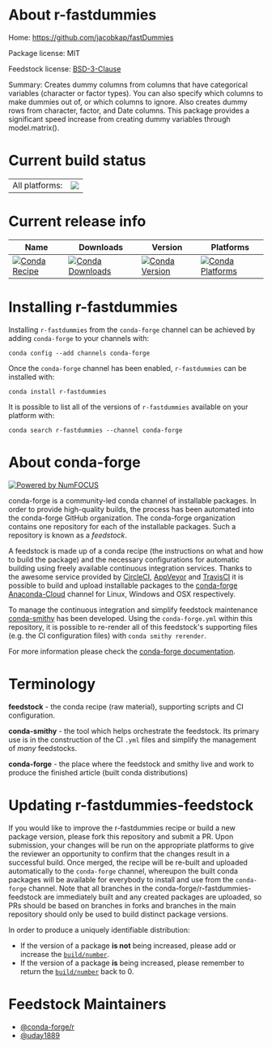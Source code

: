 About r-fastdummies
===================

Home: https://github.com/jacobkap/fastDummies

Package license: MIT

Feedstock license: [BSD-3-Clause](https://github.com/conda-forge/r-fastdummies-feedstock/blob/master/LICENSE.txt)

Summary: Creates dummy columns from columns that have categorical variables (character or factor types). You can also specify which columns to make dummies out of, or which columns to ignore. Also creates dummy rows from character, factor, and Date columns. This package provides a significant speed increase from creating dummy variables through model.matrix().

Current build status
====================


<table><tr><td>All platforms:</td>
    <td>
      <a href="https://dev.azure.com/conda-forge/feedstock-builds/_build/latest?definitionId=7140&branchName=master">
        <img src="https://dev.azure.com/conda-forge/feedstock-builds/_apis/build/status/r-fastdummies-feedstock?branchName=master">
      </a>
    </td>
  </tr>
</table>

Current release info
====================

| Name | Downloads | Version | Platforms |
| --- | --- | --- | --- |
| [![Conda Recipe](https://img.shields.io/badge/recipe-r--fastdummies-green.svg)](https://anaconda.org/conda-forge/r-fastdummies) | [![Conda Downloads](https://img.shields.io/conda/dn/conda-forge/r-fastdummies.svg)](https://anaconda.org/conda-forge/r-fastdummies) | [![Conda Version](https://img.shields.io/conda/vn/conda-forge/r-fastdummies.svg)](https://anaconda.org/conda-forge/r-fastdummies) | [![Conda Platforms](https://img.shields.io/conda/pn/conda-forge/r-fastdummies.svg)](https://anaconda.org/conda-forge/r-fastdummies) |

Installing r-fastdummies
========================

Installing `r-fastdummies` from the `conda-forge` channel can be achieved by adding `conda-forge` to your channels with:

```
conda config --add channels conda-forge
```

Once the `conda-forge` channel has been enabled, `r-fastdummies` can be installed with:

```
conda install r-fastdummies
```

It is possible to list all of the versions of `r-fastdummies` available on your platform with:

```
conda search r-fastdummies --channel conda-forge
```


About conda-forge
=================

[![Powered by NumFOCUS](https://img.shields.io/badge/powered%20by-NumFOCUS-orange.svg?style=flat&colorA=E1523D&colorB=007D8A)](http://numfocus.org)

conda-forge is a community-led conda channel of installable packages.
In order to provide high-quality builds, the process has been automated into the
conda-forge GitHub organization. The conda-forge organization contains one repository
for each of the installable packages. Such a repository is known as a *feedstock*.

A feedstock is made up of a conda recipe (the instructions on what and how to build
the package) and the necessary configurations for automatic building using freely
available continuous integration services. Thanks to the awesome service provided by
[CircleCI](https://circleci.com/), [AppVeyor](https://www.appveyor.com/)
and [TravisCI](https://travis-ci.com/) it is possible to build and upload installable
packages to the [conda-forge](https://anaconda.org/conda-forge)
[Anaconda-Cloud](https://anaconda.org/) channel for Linux, Windows and OSX respectively.

To manage the continuous integration and simplify feedstock maintenance
[conda-smithy](https://github.com/conda-forge/conda-smithy) has been developed.
Using the ``conda-forge.yml`` within this repository, it is possible to re-render all of
this feedstock's supporting files (e.g. the CI configuration files) with ``conda smithy rerender``.

For more information please check the [conda-forge documentation](https://conda-forge.org/docs/).

Terminology
===========

**feedstock** - the conda recipe (raw material), supporting scripts and CI configuration.

**conda-smithy** - the tool which helps orchestrate the feedstock.
                   Its primary use is in the construction of the CI ``.yml`` files
                   and simplify the management of *many* feedstocks.

**conda-forge** - the place where the feedstock and smithy live and work to
                  produce the finished article (built conda distributions)


Updating r-fastdummies-feedstock
================================

If you would like to improve the r-fastdummies recipe or build a new
package version, please fork this repository and submit a PR. Upon submission,
your changes will be run on the appropriate platforms to give the reviewer an
opportunity to confirm that the changes result in a successful build. Once
merged, the recipe will be re-built and uploaded automatically to the
`conda-forge` channel, whereupon the built conda packages will be available for
everybody to install and use from the `conda-forge` channel.
Note that all branches in the conda-forge/r-fastdummies-feedstock are
immediately built and any created packages are uploaded, so PRs should be based
on branches in forks and branches in the main repository should only be used to
build distinct package versions.

In order to produce a uniquely identifiable distribution:
 * If the version of a package **is not** being increased, please add or increase
   the [``build/number``](https://conda.io/docs/user-guide/tasks/build-packages/define-metadata.html#build-number-and-string).
 * If the version of a package **is** being increased, please remember to return
   the [``build/number``](https://conda.io/docs/user-guide/tasks/build-packages/define-metadata.html#build-number-and-string)
   back to 0.

Feedstock Maintainers
=====================

* [@conda-forge/r](https://github.com/conda-forge/r/)
* [@uday1889](https://github.com/uday1889/)

